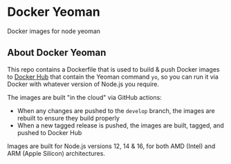 # Docker Yeoman

Docker images for node yeoman

## About Docker Yeoman

This repo contains a Dockerfile that is used to build & push Docker images to [Docker Hub](https://hub.docker.com/repository/docker/nystudio107/node-yeoman) that contain the Yeoman command `yo`, so you can run it via Docker with whatever version of Node.js you require.

The images are built "in the cloud" via GitHub actions:

- When any changes are pushed to the `develop` branch, the images are rebuilt to ensure they build properly
- When a new tagged release is pushed, the images are built, tagged, and pushed to Docker Hub

Images are built for Node.js versions 12, 14 & 16, for both AMD (Intel) and ARM (Apple Silicon) architectures.
